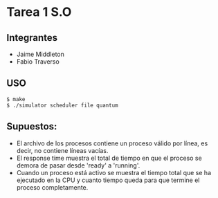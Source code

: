# Tarea 1 S.O

## Integrantes

* Jaime Middleton
* Fabio Traverso

## USO
```
$ make
$ ./simulator scheduler file quantum

```

## Supuestos:

* El archivo de los procesos contiene un proceso válido por línea, es decir, no contiene líneas vacías.
* El response time muestra el total de tiempo en que el proceso se demora de pasar desde 'ready' a 'running'.
* Cuando un proceso está activo se muestra el tiempo total que se ha ejecutado en la CPU y cuanto tiempo queda para que termine el proceso completamente.
